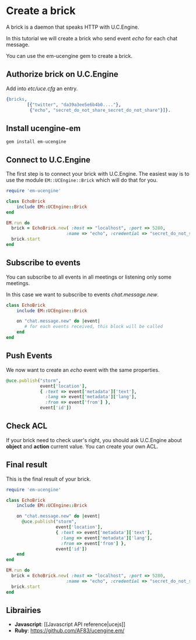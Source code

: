 # Create a brick

A brick is a daemon that speaks HTTP with U.C.Engine.

In this tutorial we will create a brick who send event *echo* for each chat message.

You can use the em-ucengine gem to create a brick.

## Authorize brick on U.C.Engine

Add into *etc/uce.cfg* an entry.

```erlang
{bricks,
        [{"twitter", "da39a3ee5e6b4b0...."},
         {"echo", "secret_do_not_share_secret_do_not_share"}]}.
```

## Install ucengine-em

    gem install em-ucengine

## Connect to U.C.Engine

The first step is to connect your brick with U.C.Engine. The easiest way is to use the module `EM::UCEngine::Brick` which will do that for you.

```ruby
require 'em-ucengine'

class EchoBrick
    include EM::UCEngine::Brick
end

EM.run do
  brick = EchoBrick.new( :host => "localhost", :port => 5280,
                       :name => "echo", :credential => "secret_do_not_share_secret_do_not_share" )
  brick.start
end
```

## Subscribe to events

You can subscribe to all events in all meetings or listening only some meetings.

In this case we want to subscribe to events *chat.message.new*.

```ruby
class EchoBrick
    include EM::UCEngine::Brick

    on "chat.message.new" do |event|
       # for each events received, this block will be called
    end
end
```

## Push Events

We now want to create an *echo* event with the same properties.

```ruby
@uce.publish("storm",
             event['location'],
             { :text => event['metadata']['text'],
               :lang => event['metadata']['lang'],
               :from => event['from'] },
             event['id'])
```

## Check ACL

If your brick need to check user's right, you should ask U.C.Engine about **object** and **action** current value. You can create your own ACL.

## Final result

This is the final result of your brick.

```ruby
require 'em-ucengine'

class EchoBrick
    include EM::UCEngine::Brick

    on "chat.message.new" do |event|
      @uce.publish("storm",
                   event['location'],
                   { :text => event['metadata']['text'],
                     :lang => event['metadata']['lang'],
                     :from => event['from'] },
                   event['id'])
    end
end

EM.run do
  brick = EchoBrick.new( :host => "localhost", :port => 5280,
                       :name => "echo", :credential => "secret_do_not_share_secret_do_not_share" )
  brick.start
end
```

## Librairies

* **Javascript**: [[Javascript API reference|ucejs]]
* **Ruby**: https://github.com/AF83/ucengine.em/

